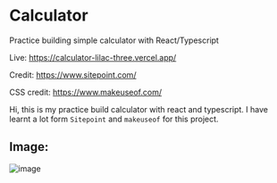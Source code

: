 # Calculator

Practice building simple calculator with React/Typescript

Live: https://calculator-lilac-three.vercel.app/

Credit: https://www.sitepoint.com/

CSS credit: https://www.makeuseof.com/


Hi, this is my practice build calculator with react and typescript. I have learnt a lot form `Sitepoint` and `makeuseof` for this project.

## Image:

![image](https://user-images.githubusercontent.com/57731304/200989270-83e2d9fd-da1f-48cb-a973-9d2fc4a12663.png)


